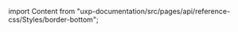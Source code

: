 
import Content from "uxp-documentation/src/pages/api/reference-css/Styles/border-bottom";

<Content query="product=photoshop"/>
